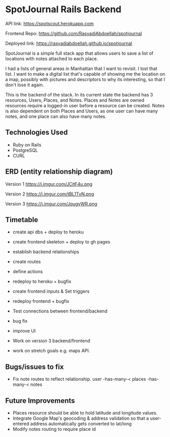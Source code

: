 # SpotJournal Rails Backend

API link: https://spotscout.herokuapp.com

Frontend Repo: https://github.com/RasyadiAbdoellah/spotjournal

Deployed link: https://rasyadiabdoellah.github.io/spotjournal

SpotJournal is a simple full stack app that allows users to save a list of locations with notes attached to each place.

I had a lists of general areas in Manhattan that I want to revisit. I lost that list. I want to make a digital list that's capable of showing me the location on a map, possibly with pictures and descriptors to why its interesting, so that I don't lose it again.

This is the backend of the stack. In its current state the backend has 3 resources, Users, Places, and Notes. Places and Notes are owned resources require a logged-in user before a resource can be created. Notes is also dependent on both Places and Users, as one user can have many notes, and one place can also have many notes.

## Technologies Used

- Ruby on Rails
- PostgreSQL
- CURL

## ERD (entity relationship diagram)

Version 1
https://i.imgur.com/JCitF4u.png

Version 2
https://i.imgur.com/tBL1TvN.png

Version 3
https://i.imgur.com/JqugvWR.png

## Timetable

- create api dbs + deploy to heroku
- create frontend skeleton + deploy to gh pages

- establish backend relationships
- create routes
- define actions
- redeploy to heroku + bugfix

- create frontend inputs & Set triggers
- redeploy frontend + bugfix

- Test connections between frontend/backend
- bug fix
- improve UI

- Work on version 3 backend/frontend
- work on stretch goals e.g. maps API.

## Bugs/issues to fix
- Fix note routes to reflect relationship. user -has-many-< places -has-many-< notes

## Future Improvements

- Places resource should be able to hold latitude and longitude values.
- Integrate Google Map's geocoding & address validation so that a user-entered address automatically gets converted  to lat/long
- Modify notes routing to require place id



